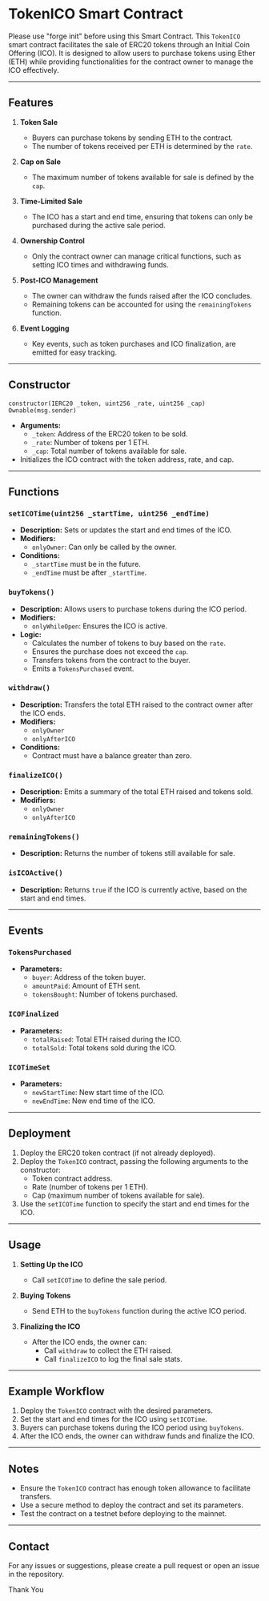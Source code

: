 # TokenICO Smart Contract

Please use "forge init" before using this Smart Contract.
This `TokenICO` smart contract facilitates the sale of ERC20 tokens through an Initial Coin Offering (ICO). It is designed to allow users to purchase tokens using Ether (ETH) while providing functionalities for the contract owner to manage the ICO effectively.

---

## Features

1. **Token Sale**
   - Buyers can purchase tokens by sending ETH to the contract.
   - The number of tokens received per ETH is determined by the `rate`.

2. **Cap on Sale**
   - The maximum number of tokens available for sale is defined by the `cap`.

3. **Time-Limited Sale**
   - The ICO has a start and end time, ensuring that tokens can only be purchased during the active sale period.

4. **Ownership Control**
   - Only the contract owner can manage critical functions, such as setting ICO times and withdrawing funds.

5. **Post-ICO Management**
   - The owner can withdraw the funds raised after the ICO concludes.
   - Remaining tokens can be accounted for using the `remainingTokens` function.

6. **Event Logging**
   - Key events, such as token purchases and ICO finalization, are emitted for easy tracking.

---

## Constructor

```solidity
constructor(IERC20 _token, uint256 _rate, uint256 _cap) Ownable(msg.sender)
```
- **Arguments:**
  - `_token`: Address of the ERC20 token to be sold.
  - `_rate`: Number of tokens per 1 ETH.
  - `_cap`: Total number of tokens available for sale.
- Initializes the ICO contract with the token address, rate, and cap.

---

## Functions

### `setICOTime(uint256 _startTime, uint256 _endTime)`
- **Description:**
  Sets or updates the start and end times of the ICO.
- **Modifiers:**
  - `onlyOwner`: Can only be called by the owner.
- **Conditions:**
  - `_startTime` must be in the future.
  - `_endTime` must be after `_startTime`.

### `buyTokens()`
- **Description:**
  Allows users to purchase tokens during the ICO period.
- **Modifiers:**
  - `onlyWhileOpen`: Ensures the ICO is active.
- **Logic:**
  - Calculates the number of tokens to buy based on the `rate`.
  - Ensures the purchase does not exceed the `cap`.
  - Transfers tokens from the contract to the buyer.
  - Emits a `TokensPurchased` event.

### `withdraw()`
- **Description:**
  Transfers the total ETH raised to the contract owner after the ICO ends.
- **Modifiers:**
  - `onlyOwner`
  - `onlyAfterICO`
- **Conditions:**
  - Contract must have a balance greater than zero.

### `finalizeICO()`
- **Description:**
  Emits a summary of the total ETH raised and tokens sold.
- **Modifiers:**
  - `onlyOwner`
  - `onlyAfterICO`

### `remainingTokens()`
- **Description:**
  Returns the number of tokens still available for sale.

### `isICOActive()`
- **Description:**
  Returns `true` if the ICO is currently active, based on the start and end times.

---

## Events

### `TokensPurchased`
- **Parameters:**
  - `buyer`: Address of the token buyer.
  - `amountPaid`: Amount of ETH sent.
  - `tokensBought`: Number of tokens purchased.

### `ICOFinalized`
- **Parameters:**
  - `totalRaised`: Total ETH raised during the ICO.
  - `totalSold`: Total tokens sold during the ICO.

### `ICOTimeSet`
- **Parameters:**
  - `newStartTime`: New start time of the ICO.
  - `newEndTime`: New end time of the ICO.

---

## Deployment
1. Deploy the ERC20 token contract (if not already deployed).
2. Deploy the `TokenICO` contract, passing the following arguments to the constructor:
   - Token contract address.
   - Rate (number of tokens per 1 ETH).
   - Cap (maximum number of tokens available for sale).
3. Use the `setICOTime` function to specify the start and end times for the ICO.

---

## Usage

1. **Setting Up the ICO**
   - Call `setICOTime` to define the sale period.

2. **Buying Tokens**
   - Send ETH to the `buyTokens` function during the active ICO period.

3. **Finalizing the ICO**
   - After the ICO ends, the owner can:
     - Call `withdraw` to collect the ETH raised.
     - Call `finalizeICO` to log the final sale stats.

---

## Example Workflow

1. Deploy the `TokenICO` contract with the desired parameters.
2. Set the start and end times for the ICO using `setICOTime`.
3. Buyers can purchase tokens during the ICO period using `buyTokens`.
4. After the ICO ends, the owner can withdraw funds and finalize the ICO.

---

## Notes
- Ensure the `TokenICO` contract has enough token allowance to facilitate transfers.
- Use a secure method to deploy the contract and set its parameters.
- Test the contract on a testnet before deploying to the mainnet.

---

## Contact
For any issues or suggestions, please create a pull request or open an issue in the repository.

Thank You
